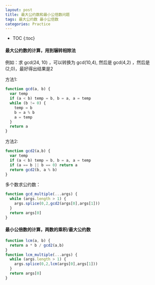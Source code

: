 ```yaml
---
layout: post
title: 最大公约数和最小公倍数问题
tags: 最大公约数 最小公倍数
categories: Practice
---
```


* TOC 
{:toc}

#### 最大公约数的计算，用到辗转相除法
例如：求 gcd(24, 10) ，可以转换为 gcd(10,4), 然后是 gcd(4,2) ，然后是(2,0)，最好得出结果是2


方法1:
```js 
function gcd(a, b) {
  var temp 
  if (a < b) temp = b, b = a, a = temp
  while (b != 0) {
    temp = b
    b = a % b
    a = temp
  } 
  return a
}
```
方法2:
```js
function gcd2(a,b) {
  var temp 
  if (a < b) temp = b, b = a, a = temp
  if (a == b || b == 0) return a
  return gcd2(b, a % b)
}
```
多个数求公约数：
```js
function gcd_multiple(...args) {
  while (args.length > 1) {
    args.splice(0,2,gcd2(args[0],args[1]))
  }
  return args[0]
}
```

#### 最小公倍数的计算，两数的乘积/最大公约数
```js
function lcm(a, b) {
  return a * b / gcd2(a,b)
}
function lcm_multiple(...args) {
  while (args.length > 1) {
    args.splice(0,2,lcm(args[0],args[1]))
  }
  return args[0]
}
```